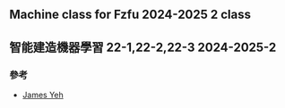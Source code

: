 ## Machine class for Fzfu 2024-2025 2 class
## 智能建造機器學習 22-1,22-2,22-3   2024-2025-2 

### 參考
* [James Yeh](https://gist.github.com/yehjames)
